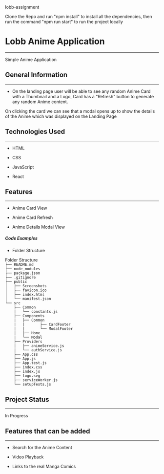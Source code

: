 lobb-assignment

Clone the Repo and run "npm install" to install all the dependencies, then run the command "npm run start" to run the project locally

<h1>Lobb Anime Application</h1>
<hr><p>Simple Anime Application</p><h2>General Information</h2>
<hr><ul>
<li>On the landing page user will be able to see any random Anime Card with a Thumbnail and a Logo, Card has a "Refresh" button to generate any random Anime content.</li>
</ul>
<p>On clicking the card we can see that a modal opens up to show the details of the Anime which was displayed on the Landing Page</p><h2>Technologies Used</h2>
<hr><ul>
<li>HTML</li>
</ul><ul>
<li>CSS</li>
</ul><ul>
<li>JavaScript</li>
</ul><ul>
<li>React</li>
</ul><h2>Features</h2>
<hr><ul>
<li>Anime Card View</li>
</ul><ul>
<li>Anime Card Refresh</li>
</ul><ul>
<li>Anime Details Modal View</li>
</ul><h5>Code Examples</h5><ul>
<li>Folder Structure</li>
</ul>
<p>
Folder Structure
<code>
├── README.md
├── node_modules
├── package.json
├── .gitignore
├── public
│   ├── Screenshots
│   ├── favicon.ico
│   ├── index.html
│   └── manifest.json
└── src
    ├── Common
    |   └── constants.js
    ├── Components
    |   ├── Common
    |   |       ├── CardFooter
    |   |       └── ModalFooter
    |   ├── Home
    |   └── Modal
    ├── Providers
    |   ├── animeService.js
    |   └── authService.js 
    ├── App.css
    ├── App.js
    ├── App.test.js
    ├── index.css
    ├── index.js
    ├── logo.svg
    ├── serviceWorker.js
    └── setupTests.js
</code>
</p>
<h2>Project Status</h2>
<hr><p>In Progress</p><h2>Features that can be added</h2>
<hr><ul>
<li>Search for the Anime Content</li>
</ul><ul>
<li>Video Playback</li>
</ul><ul>
<li>Links to the real Manga Comics</li>
</ul>
